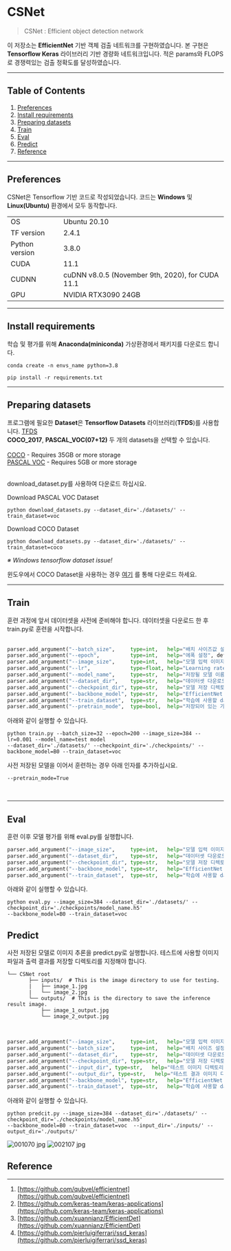 <h1>CSNet</h1>

> CSNet : Efficient object detection network

이 저장소는 **EfficientNet** 기반 객체 검출 네트워크를 구현하였습니다. 본 구현은 **Tensorflow Keras** 라이브러리 기반 경량화 네트워크입니다. 적은 params와 FLOPS로 경쟁력있는 검출 정확도를 달성하였습니다.

<hr/>

## Table of Contents

 1. [Preferences](#Preferences)
 2. [Install requirements](#Install-requirements)
 3. [Preparing datasets](#Preparing-datasets)
 4. [Train](#Train)
 5. [Eval](#Eval)
 6. [Predict](#Predict)
 7. [Reference](#Reference)

<hr/>

## Preferences

CSNet은 Tensorflow 기반 코드로 작성되었습니다. 코드는 **Windows** 및 **Linux(Ubuntu)** 환경에서 모두 동작합니다.
<table border="0">
<tr>
    <tr>
        <td>
        OS
        </td>
        <td>
        Ubuntu 20.10
        </td>
    </tr>
    <tr>
        <td>
        TF version
        </td>
        <td>
        2.4.1
        </td>
    </tr>
    <tr>
        <td>
        Python version
        </td>
        <td>
        3.8.0
        </td>
    </tr>
    <tr>
        <td>
        CUDA
        </td>
        <td>
        11.1
        </td>
    </tr>
    <tr>
        <td>
        CUDNN
        </td>
        <td>
        cuDNN v8.0.5 (November 9th, 2020), for CUDA 11.1
        </td>
    </tr>
    <tr>
        <td>
        GPU
        </td>
        <td>
        NVIDIA RTX3090 24GB
        </td>
    </tr>
</table>

<hr/>

## Install requirements

학습 및 평가를 위해 **Anaconda(miniconda)** 가상환경에서 패키지를 다운로드 합니다.
    
    conda create -n envs_name python=3.8

    pip install -r requirements.txt

<hr/>

## Preparing datasets

프로그램에 필요한 **Dataset**은 **Tensorflow Datasets** 라이브러리(**TFDS**)를 사용합니다. [TFDS](https://www.tensorflow.org/datasets/catalog/overview)  
**COCO_2017**, **PASCAL_VOC(07+12)** 두 개의 datasets을 선택할 수 있습니다.  
<br>
[COCO](https://cocodataset.org/#home)  - Requires 35GB or more storage  
[PASCAL VOC](http://host.robots.ox.ac.uk/pascal/VOC/)  - Requires 5GB or more storage    
<br>

download_dataset.py를 사용하여 다운로드 하십시요.  

Download PASCAL VOC Dataset  

    python download_datasets.py --dataset_dir='./datasets/' --train_dataset=voc

Download COCO Dataset  

    python download_datasets.py --dataset_dir='./datasets/' --train_dataset=coco

*※ Windows tensorflow dataset issue!*

윈도우에서 COCO Dataset을 사용하는 경우 [여기](https://mega.nz/file/ql1WBCzD#mbXuAZMx1Mu0-L7nGyAY2CbphHOfHOElvaN5_IsLZVI) 를 통해 다운로드 하세요. 
<hr/>

## Train
  
훈련 과정에 앞서 데이터셋을 사전에 준비해야 합니다. 데이터셋을 다운로드 한 후 train.py로 훈련을 시작합니다.  
<br/>
```python
parser.add_argument("--batch_size",     type=int,   help="배치 사이즈값 설정", default=32)
parser.add_argument("--epoch",          type=int,   help="에폭 설정", default=100)
parser.add_argument("--image_size",     type=int,   help="모델 입력 이미지 크기 설정", default=384)
parser.add_argument("--lr",             type=float, help="Learning rate 설정", default=0.001)
parser.add_argument("--model_name",     type=str,   help="저장될 모델 이름", default='MODEL_NAME')
parser.add_argument("--dataset_dir",    type=str,   help="데이터셋 다운로드 디렉토리 설정", default='./datasets/')
parser.add_argument("--checkpoint_dir", type=str,   help="모델 저장 디렉토리 설정", default='./checkpoints/')
parser.add_argument("--backbone_model", type=str,   help="EfficientNet 모델 설정", default='B0')
parser.add_argument("--train_dataset",  type=str,   help="학습에 사용할 dataset 설정 coco or voc", default='voc')
parser.add_argument("--pretrain_mode",  type=bool,  help="저장되어 있는 가중치 로드", default=False)
```  
아래와 같이 실행할 수 있습니다.  

    python train.py --batch_size=32 --epoch=200 --image_size=384 --lr=0.001 --model_name=test model  
    --dataset_dir='./datasets/' --checkpoint_dir='./checkpoints/' --backbone_model=B0 --train_dataset=voc  

사전 저장된 모델을 이어서 훈련하는 경우 아래 인자를 추가하십시요.  

    --pretrain_mode=True
<br>
<hr>

## Eval
훈련 이후 모델 평가를 위해 eval.py를 실행합니다.
```python
parser.add_argument("--image_size",     type=int,   help="모델 입력 이미지 크기 설정", default=384)
parser.add_argument("--dataset_dir",    type=str,   help="데이터셋 다운로드 디렉토리 설정", default='./datasets/')
parser.add_argument("--checkpoint_dir", type=str,   help="모델 저장 디렉토리 설정", default='./checkpoints/model_name.h5')
parser.add_argument("--backbone_model", type=str,   help="EfficientNet 모델 설정", default='B0')
parser.add_argument("--train_dataset",  type=str,   help="학습에 사용할 dataset 설정 coco or voc", default='voc')
```  
아래와 같이 실행할 수 있습니다.  

    python eval.py --image_size=384 --dataset_dir='./datasets/' --checkpoint_dir='./checkpoints/model_name.h5'  
    --backbone_model=B0 --train_dataset=voc  


## Predict
사전 저장된 모델로 이미지 추론을 predict.py로 실행합니다. 테스트에 사용할 이미지 파일과 출력 결과를 저장할 디렉토리를 지정해야 합니다.  

```plain
└── CSNet root
       ├── inputs/  # This is the image directory to use for testing.
       |   ├── image_1.jpg 
       |   └── image_2.jpg
       └── outputs/  # This is the directory to save the inference result image.    
           ├── image_1_output.jpg 
           └── image_2_output.jpg
```  
<br/>

```python
parser.add_argument("--image_size",     type=int,   help="모델 입력 이미지 크기 설정", default=384)
parser.add_argument("--batch_size",     type=int,   help="배치 사이즈 설정", default=32)
parser.add_argument("--dataset_dir",    type=str,   help="데이터셋 다운로드 디렉토리 설정", default='./datasets/')
parser.add_argument("--checkpoint_dir", type=str,   help="모델 저장 디렉토리 설정", default='./checkpoints/model_name.h5')
parser.add_argument("--input_dir", type=str,   help="테스트 이미지 디렉토리 설정", default='./inputs/')
parser.add_argument("--output_dir", type=str,   help="테스트 결과 이미지 디렉토리 설정", default='./outputs/')
parser.add_argument("--backbone_model", type=str,   help="EfficientNet 모델 설정", default='B0')
parser.add_argument("--train_dataset",  type=str,   help="학습에 사용할 dataset 설정 coco or voc", default='voc')
```  
아래와 같이 실행할 수 있습니다.  

    python predcit.py --image_size=384 --dataset_dir='./datasets/' --checkpoint_dir='./checkpoints/model_name.h5'  
    --backbone_model=B0 --train_dataset=voc  --input_dir='./inputs/' --output_dir='./outputs/'


![001070 jpg](https://user-images.githubusercontent.com/60956651/110722231-49632f00-8255-11eb-9351-165d9efac7c2.jpg)
![002107 jpg](https://user-images.githubusercontent.com/60956651/110722280-54b65a80-8255-11eb-8005-0ddd88f33082.jpg)  

## Reference
<hr>

1. [https://github.com/qubvel/efficientnet](https://github.com/qubvel/efficientnet)
2. [https://github.com/keras-team/keras-applications](https://github.com/keras-team/keras-applications)
3. [https://github.com/xuannianz/EfficientDet](https://github.com/xuannianz/EfficientDet)
4. [https://github.com/pierluigiferrari/ssd_keras](https://github.com/pierluigiferrari/ssd_keras)














 